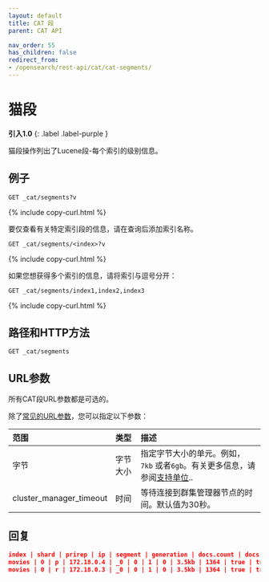 ```yaml
---
layout: default
title: CAT 段
parent: CAT API

nav_order: 55
has_children: false
redirect_from:
- /opensearch/rest-api/cat/cat-segments/
---
```


# 猫段
**引入1.0**
{: .label .label-purple }

猫段操作列出了Lucene段-每个索引的级别信息。

## 例子

```
GET _cat/segments?v
```
{% include copy-curl.html %}

要仅查看有关特定索引段的信息，请在查询后添加索引名称。

```
GET _cat/segments/<index>?v
```
{% include copy-curl.html %}

如果您想获得多个索引的信息，请将索引与逗号分开：

```
GET _cat/segments/index1,index2,index3
```
{% include copy-curl.html %}

## 路径和HTTP方法

```
GET _cat/segments
```

## URL参数

所有CAT段URL参数都是可选的。

除了[常见的URL参数]({{site.url}}{{site.baseurl}}/api-reference/cat/index)，您可以指定以下参数：

范围| 类型| 描述
:--- | :--- | :---
字节| 字节大小| 指定字节大小的单元。例如，`7kb` 或者`6gb`。有关更多信息，请参阅[支持单位]({{site.url}}{{site.baseurl}}/opensearch/units/)..
cluster_manager_timeout| 时间| 等待连接到群集管理器节点的时间。默认值为30秒。


## 回复

```json
index | shard | prirep | ip | segment | generation | docs.count | docs.deleted | size | size.memory | committed | searchable | version | compound
movies | 0 | p | 172.18.0.4 | _0 | 0 | 1 | 0 | 3.5kb | 1364 | true | true | 8.7.0 | true
movies | 0 | r | 172.18.0.3 | _0 | 0 | 1 | 0 | 3.5kb | 1364 | true | true | 8.7.0 | true
```


